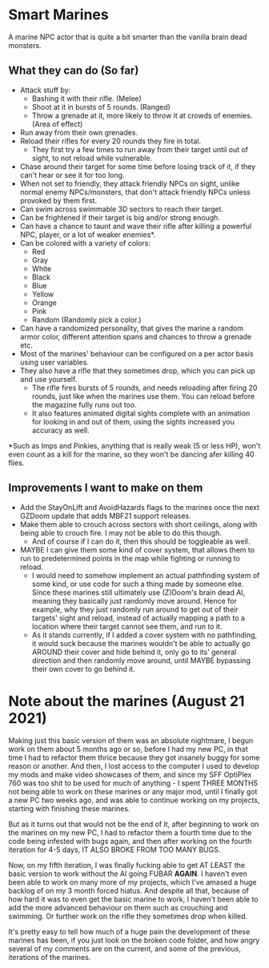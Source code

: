 # Smart Marines

A marine NPC actor that is quite a bit smarter than the vanilla brain dead monsters.

## What they can do (So far)

- Attack stuff by:
  - Bashing it with their rifle. (Melee)
  - Shoot at it in bursts of 5 rounds. (Ranged)
  - Throw a grenade at it, more likely to throw it at crowds of enemies. (Area of effect) 
- Run away from their own grenades.
- Reload their rifles for every 20 rounds they fire in total.
  - They first try a few times to run away from their target until out of sight, to not reload while vulnerable.
- Chase around their target for some time before losing track of it, if they can't hear or see it for too long.
- When not set to friendly, they attack friendly NPCs on sight, unlike normal enemy NPCs/monsters, that don't attack friendly NPCs unless provoked by them first.
- Can swim across swimmable 3D sectors to reach their target.
- Can be frightened if their target is big and/or strong enough.
- Can have a chance to taunt and wave their rifle after killing a powerful NPC, player, or a lot of weaker enemies*.
- Can be colored with a variety of colors:
  - Red
  - Gray
  - White
  - Black
  - Blue
  - Yellow
  - Orange
  - Pink
  - Random (Randomly pick a color.)
- Can have a randomized personality, that gives the marine a random armor color, different attention spans and chances to throw a grenade etc.
- Most of the marines' behaviour can be configured on a per actor basis using user variables.
- They also have a rifle that they sometimes drop, which you can pick up and use yourself.
  - The rifle fires bursts of 5 rounds, and needs reloading after firing 20 rounds, just like when the marines use them. You can reload before the magazine fully runs out too.
  - It also features animated digital sights complete with an animation for looking in and out of them, using the sights increased you accuracy as well.

*Such as Imps and Pinkies, anything that is really weak (5 or less HP), won't even count as a kill for the marine, so they won't be dancing afer killing 40 flies.

## Improvements I want to make on them

- Add the StayOnLift and AvoidHazards flags to the marines once the next GZDoom update that adds MBF21 support releases.
- Make them able to crouch across sectors with short ceilings, along with being able to crouch fire. I may not be able to do this though.
  - And of course if I can do it, then this should be toggleable as well.
- MAYBE I can give them some kind of cover system, that allows them to run to predetermined points in the map while fighting or running to reload.
  - I would need to somehow implement an actual pathfinding system of some kind, or use code for such a thing made by someone else. Since these marines still ultimately use (Z)Doom's brain dead AI, meaning they basically just randomly move around. Hence for example, why they just randomly run around to get out of their targets' sight and reload, instead of actually mapping a path to a location where their target cannot see them, and run to it.
  - As it stands currently, if I added a cover system with no pathfinding, it would suck because the marines wouldn't be able to actually go AROUND their cover and hide behind it, only go to its' general direction and then randomly move around, until MAYBE bypassing their own cover to go behind it.

# Note about the marines (August 21 2021)

Making just this basic version of them was an absolute nightmare, I begun work on them about 5 months ago or so, before I had my new PC, in that time I had to refactor them thrice because they got insanely buggy for some reason or another. And then, I lost access to the computer I used to develop my mods and make video showcases of them, and since my SFF OptiPlex 760 was too shit to be used for much of anything - I spent THREE MONTHS not being able to work on these marines or any major mod, until I finally got a new PC two weeks ago, and was able to continue working on my projects, starting with finishing these marines.

But as it turns out that would not be the end of it, after beginning to work on the marines on my new PC, I had to refactor them a fourth time due to the code being infested with bugs again, and then after working on the fourth iteration for 4-5 days, IT ALSO BROKE FROM TOO MANY BUGS.

Now, on my fifth iteration, I was finally fucking able to get AT LEAST the basic version to work without the AI going FUBAR **AGAIN**. I haven't even been able to work on many more of my projects, which I've amased a huge backlog of on my 3 month forced hiatus. And despite all that, because of how hard it was to even get the basic marine to work, I haven't been able to add the more advanced behaviour on them such as crouching and swimming. Or further work on the rifle they sometimes drop when killed.

It's pretty easy to tell how much of a huge pain the development of these marines has been, if you just look on the broken code folder, and how angry several of my comments are on the current, and some of the previous, iterations of the marines.
